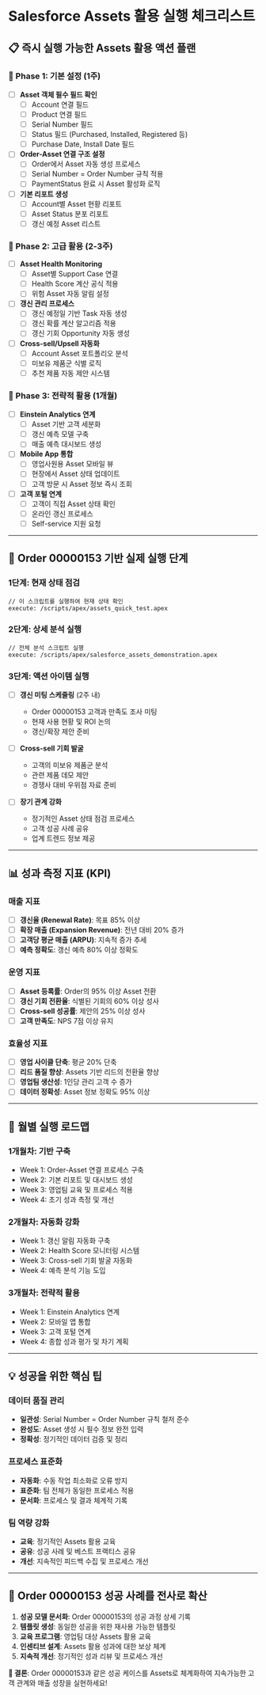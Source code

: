 # Salesforce Assets 활용 실행 체크리스트

## 📋 즉시 실행 가능한 Assets 활용 액션 플랜

### 🎯 Phase 1: 기본 설정 (1주)
- [ ] **Asset 객체 필수 필드 확인**
  - [ ] Account 연결 필드
  - [ ] Product 연결 필드
  - [ ] Serial Number 필드
  - [ ] Status 필드 (Purchased, Installed, Registered 등)
  - [ ] Purchase Date, Install Date 필드

- [ ] **Order-Asset 연결 구조 설정**
  - [ ] Order에서 Asset 자동 생성 프로세스
  - [ ] Serial Number = Order Number 규칙 적용
  - [ ] PaymentStatus 완료 시 Asset 활성화 로직

- [ ] **기본 리포트 생성**
  - [ ] Account별 Asset 현황 리포트
  - [ ] Asset Status 분포 리포트
  - [ ] 갱신 예정 Asset 리스트

### 🚀 Phase 2: 고급 활용 (2-3주)
- [ ] **Asset Health Monitoring**
  - [ ] Asset별 Support Case 연결
  - [ ] Health Score 계산 공식 적용
  - [ ] 위험 Asset 자동 알림 설정

- [ ] **갱신 관리 프로세스**
  - [ ] 갱신 예정일 기반 Task 자동 생성
  - [ ] 갱신 확률 계산 알고리즘 적용
  - [ ] 갱신 기회 Opportunity 자동 생성

- [ ] **Cross-sell/Upsell 자동화**
  - [ ] Account Asset 포트폴리오 분석
  - [ ] 미보유 제품군 식별 로직
  - [ ] 추천 제품 자동 제안 시스템

### 💎 Phase 3: 전략적 활용 (1개월)
- [ ] **Einstein Analytics 연계**
  - [ ] Asset 기반 고객 세분화
  - [ ] 갱신 예측 모델 구축
  - [ ] 매출 예측 대시보드 생성

- [ ] **Mobile App 통합**
  - [ ] 영업사원용 Asset 모바일 뷰
  - [ ] 현장에서 Asset 상태 업데이트
  - [ ] 고객 방문 시 Asset 정보 즉시 조회

- [ ] **고객 포털 연계**
  - [ ] 고객이 직접 Asset 상태 확인
  - [ ] 온라인 갱신 프로세스
  - [ ] Self-service 지원 요청

---

## 🎯 Order 00000153 기반 실제 실행 단계

### 1단계: 현재 상태 점검
```apex
// 이 스크립트를 실행하여 현재 상태 확인
execute: /scripts/apex/assets_quick_test.apex
```

### 2단계: 상세 분석 실행
```apex
// 전체 분석 스크립트 실행
execute: /scripts/apex/salesforce_assets_demonstration.apex
```

### 3단계: 액션 아이템 실행
- [ ] **갱신 미팅 스케줄링** (2주 내)
  - Order 00000153 고객과 만족도 조사 미팅
  - 현재 사용 현황 및 ROI 논의
  - 갱신/확장 제안 준비

- [ ] **Cross-sell 기회 발굴**
  - 고객의 미보유 제품군 분석
  - 관련 제품 데모 제안
  - 경쟁사 대비 우위점 자료 준비

- [ ] **장기 관계 강화**
  - 정기적인 Asset 상태 점검 프로세스
  - 고객 성공 사례 공유
  - 업계 트렌드 정보 제공

---

## 📊 성과 측정 지표 (KPI)

### 매출 지표
- [ ] **갱신율 (Renewal Rate)**: 목표 85% 이상
- [ ] **확장 매출 (Expansion Revenue)**: 전년 대비 20% 증가
- [ ] **고객당 평균 매출 (ARPU)**: 지속적 증가 추세
- [ ] **예측 정확도**: 갱신 예측 80% 이상 정확도

### 운영 지표
- [ ] **Asset 등록률**: Order의 95% 이상 Asset 전환
- [ ] **갱신 기회 전환율**: 식별된 기회의 60% 이상 성사
- [ ] **Cross-sell 성공률**: 제안의 25% 이상 성사
- [ ] **고객 만족도**: NPS 7점 이상 유지

### 효율성 지표
- [ ] **영업 사이클 단축**: 평균 20% 단축
- [ ] **리드 품질 향상**: Assets 기반 리드의 전환율 향상
- [ ] **영업팀 생산성**: 1인당 관리 고객 수 증가
- [ ] **데이터 정확성**: Asset 정보 정확도 95% 이상

---

## 🎯 월별 실행 로드맵

### 1개월차: 기반 구축
- Week 1: Order-Asset 연결 프로세스 구축
- Week 2: 기본 리포트 및 대시보드 생성
- Week 3: 영업팀 교육 및 프로세스 적용
- Week 4: 초기 성과 측정 및 개선

### 2개월차: 자동화 강화
- Week 1: 갱신 알림 자동화 구축
- Week 2: Health Score 모니터링 시스템
- Week 3: Cross-sell 기회 발굴 자동화
- Week 4: 예측 분석 기능 도입

### 3개월차: 전략적 활용
- Week 1: Einstein Analytics 연계
- Week 2: 모바일 앱 통합
- Week 3: 고객 포털 연계
- Week 4: 종합 성과 평가 및 차기 계획

---

## 💡 성공을 위한 핵심 팁

### 데이터 품질 관리
- **일관성**: Serial Number = Order Number 규칙 철저 준수
- **완성도**: Asset 생성 시 필수 정보 완전 입력
- **정확성**: 정기적인 데이터 검증 및 정리

### 프로세스 표준화
- **자동화**: 수동 작업 최소화로 오류 방지
- **표준화**: 팀 전체가 동일한 프로세스 적용
- **문서화**: 프로세스 및 결과 체계적 기록

### 팀 역량 강화
- **교육**: 정기적인 Assets 활용 교육
- **공유**: 성공 사례 및 베스트 프랙티스 공유
- **개선**: 지속적인 피드백 수집 및 프로세스 개선

---

## 🎯 Order 00000153 성공 사례를 전사로 확산

1. **성공 모델 문서화**: Order 00000153의 성공 과정 상세 기록
2. **템플릿 생성**: 동일한 성공을 위한 재사용 가능한 템플릿
3. **교육 프로그램**: 영업팀 대상 Assets 활용 교육
4. **인센티브 설계**: Assets 활용 성과에 대한 보상 체계
5. **지속적 개선**: 정기적인 성과 리뷰 및 프로세스 개선

**💎 결론**: Order 00000153과 같은 성공 케이스를 Assets로 체계화하여 지속가능한 고객 관계와 매출 성장을 실현하세요!
